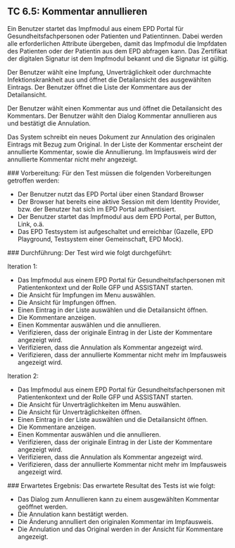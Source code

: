 ## TC 6.5: Kommentar annullieren
Ein Benutzer startet das Impfmodul aus einem EPD Portal für Gesundheitsfachpersonen oder Patienten und Patientinnen.  Dabei werden alle erforderlichen Attribute übergeben, damit das Impfmodul die Impfdaten des Patienten oder der Patientin aus dem EPD abfragen kann. Das Zertifikat der digitalen Signatur ist dem Impfmodul bekannt und die Signatur ist gültig.

Der Benutzer wählt eine Impfung, Unverträglichkeit oder durchmachte Infektionskrankheit aus und öffnet die Detailansicht des ausgewählten Eintrags. Der Benutzer öffnet die Liste der Kommentare aus der Detailansicht.

Der Benutzer wählt einen Kommentar aus und öffnet die Detailansicht des Kommentars. Der Benutzer
wählt den Dialog Kommentar annullieren aus und bestätigt die Annulation.  

Das System schreibt ein neues Dokument zur Annulation des originalen Eintrags mit Bezug zum Original. In der Liste der Kommentar erscheint der annullierte Kommentar, sowie die Annullierung. Im Impfausweis wird der annullierte Kommentar nicht mehr angezeigt.

### Vorbereitung:
Für den Test müssen die folgenden Vorbereitungen getroffen werden:
- Der Benutzer nutzt das EPD Portal über einen Standard Browser
- Der Browser hat bereits eine aktive Session mit dem Identity Provider, bzw. der Benutzer hat sich im EPD Portal authentisiert.
- Der Benutzer startet das Impfmodul aus dem EPD Portal, per Button, Link, o.ä.  
- Das EPD Testsystem ist aufgeschaltet und erreichbar (Gazelle, EPD Playground, Testsystem einer Gemeinschaft, EPD Mock).

### Durchführung:
Der Test wird wie folgt durchgeführt:

Iteration 1:
- Das Impfmodul aus einem EPD Portal für Gesundheitsfachpersonen mit Patientenkontext und der Rolle GFP und ASSISTANT starten.
- Die Ansicht für Impfungen im Menu auswählen.
- Die Ansicht für Impfungen öffnen.
- Einen Eintrag in der Liste auswählen und die Detailansicht öffnen.
- Die Kommentare anzeigen.
- Einen Kommentar auswählen und die annullieren.
- Verifizieren, dass der originale Eintrag in der Liste der Kommentare angezeigt wird.
- Verifizieren, dass die Annulation als Kommentar angezeigt wird.
- Verifizieren, dass der annullierte Kommentar nicht mehr im Impfausweis angezeigt wird.

Iteration 2:
- Das Impfmodul aus einem EPD Portal für Gesundheitsfachpersonen mit Patientenkontext und der Rolle GFP und ASSISTANT starten.
- Die Ansicht für Unverträglichkeiten im Menu auswählen.
- Die Ansicht für Unverträglichkeiten öffnen.
- Einen Eintrag in der Liste auswählen und die Detailansicht öffnen.
- Die Kommentare anzeigen.
- Einen Kommentar auswählen und die annullieren.
- Verifizieren, dass der originale Eintrag in der Liste der Kommentare angezeigt wird.
- Verifizieren, dass die Annulation als Kommentar angezeigt wird.
- Verifizieren, dass der annullierte Kommentar nicht mehr im Impfausweis angezeigt wird.

### Erwartetes Ergebnis:
Das erwartete Resultat des Tests ist wie folgt:
- Das Dialog zum Annullieren kann zu einem ausgewählten Kommentar geöffnet werden.
- Die Annulation kann bestätigt werden.
- Die Änderung annulliert den originalen Kommentar im Impfausweis.
- Die Annulation und das Original werden in der Ansicht für Kommentare angezeigt.
